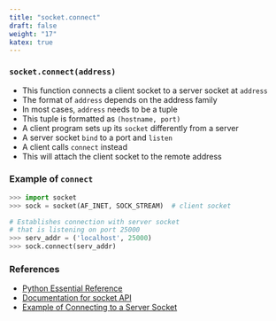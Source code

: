```yaml
---
title: "socket.connect"
draft: false
weight: "17"
katex: true
---
```


### `socket.connect(address)`
- This function connects a client socket to a server socket at `address`
- The format of `address` depends on the address family
- In most cases, `address` needs to be a tuple
- This tuple is formatted as `(hostname, port)`
- A client program sets up its `socket` differently from a server
- A server socket `bind` to a port and `listen`
- A client calls `connect` instead
- This will attach the client socket to the remote address

### Example of `connect`

```python
>>> import socket
>>> sock = socket(AF_INET, SOCK_STREAM)  # client socket

# Establishes connection with server socket
# that is listening on port 25000
>>> serv_addr = ('localhost', 25000)
>>> sock.connect(serv_addr)
```

### References
- [Python Essential Reference](http://index-of.co.uk/Python/Python%20Essential%20Reference,%20Fourth%20Edition.pdf)
- [Documentation for socket API](https://docs.python.org/3/library/socket.html)
- [Example of Connecting to a Server Socket](https://pymotw.com/2/socket/tcp.html)
